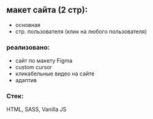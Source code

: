 ## макет сайта (2 стр):
- основная
- стр. пользователя (клик на любого пользователя)

### реализовано:
- сайт по макету Figma
- custom cursor
- кликабельные видео на сайте
- адаптив

### Стек:
HTML, SASS, Vanilla JS